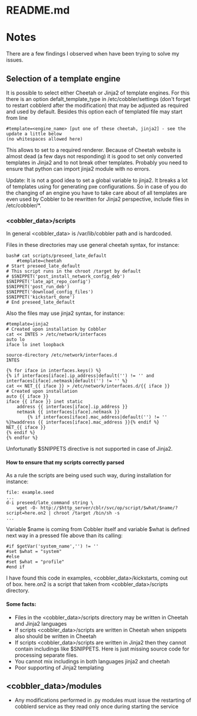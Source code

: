 # README.md
# Notes

There are a few findings I observed when have been trying to solve my issues.


## Selection of a template engine

It is possible to select either Cheetah or Jinja2 of template engines. For this there is an option defalt_template_type in /etc/cobbler/settings (don't forget to restart cobblerd after the modification) that may be adjusted as required and used by default. Besides this option each of templated file may start from line

	#template=<engine_name>	[put one of these cheetah, jinja2] - see the update a little below
	(no whitespaces allowed here)


This allows to set to a required renderer. Because of Cheetah website is almost dead (a few days not responding) it is good to set only converted templates in Jinja2 and to not break other templates. Probably you need to ensure that python can import jinja2 module with no errors.

Update: It is not a good idea to set a global variable to jinja2. It breaks a lot of templates using for generating pxe configurations. So in case of you do the changing of an engine you have to take care about of all templates are even used by Cobbler to be rewritten for Jinja2 perspective, include files in /etc/cobbler/*.

### \<cobbler_data\>/scripts

In general <cobbler_data> is /var/lib/cobbler path and is hardcoded.

Files in these directories may use general cheetah syntax, for instance:

	bash# cat scripts/preseed_late_default 
        #template=cheetah
	# Start preseed_late_default
	# This script runs in the chroot /target by default
	# $SNIPPET('post_install_network_config_deb')
	$SNIPPET('late_apt_repo_config')
	$SNIPPET('post_run_deb')
	$SNIPPET('download_config_files')
	$SNIPPET('kickstart_done')
	# End preseed_late_default

Also the files may use jinja2 syntax, for instance:

	#template=jinja2
	# Created upon installation by Cobbler
	cat << INTES > /etc/network/interfaces
	auto lo
	iface lo inet loopback
	
	source-directory /etc/network/interfaces.d
	INTES
	
	{% for iface in interfaces.keys() %}
	{% if interfaces[iface].ip_address|default('') != '' and interfaces[iface].netmask|default('') != '' %}
	cat << NET_{{ iface }} > /etc/network/interfaces.d/{{ iface }}
	# Created upon installation
	auto {{ iface }}
	iface {{ iface }} inet static
		address {{ interfaces[iface].ip_address }}
		netmask {{ interfaces[iface].netmask }}
	        {% if interfaces[iface].mac_address|default('') != '' %}hwaddress {{ interfaces[iface].mac_address }}{% endif %}
	NET_{{ iface }}
	{% endif %}
	{% endfor %}

Unfortunatly $SNIPPETS directive is not supported in case of Jinja2.

#### How to ensure that my scripts correctly parsed

As a rule the scripts are being used such way, during installation for instance:
	
	file: example.seed
	...
	d-i preseed/late_command string \
		wget -O- http://$http_server/cblr/svc/op/script/$what/$name/?script=here.on2 | chroot /target /bin/sh -s
	...

Variable $name is coming from Cobbler itself and variable $what is defined next way in a pressed file above than its calling:

	#if $getVar('system_name','') != ''
	#set $what = "system"
	#else
	#set $what = "profile"
	#end if

I have found this code in examples, <cobbler_data>/kickstarts, coming out of box.
here.on2 is a script that taken from <cobbler_data>/scripts directory.


#### Some facts:

- Files in the <cobbler_data>/scripts directory may be written in Cheetah and Jinja2 languages
- If scripts <cobbler_data>/scripts are written in Cheetah when snippets also should be written in Cheetah
- If scripts <cobbler_data>/scripts are written in Jinja2 then they cannot contain includings like $SNIPPETS. Here is just missing source code for processing separate files.
- You cannot mix includings in both languages jinja2 and cheetah
- Poor supporting of Jinja2 templating


## <cobbler_data>/modules
- Any modifications performed in .py modules must issue the restarting of cobblerd service as they read only once during starting the service
